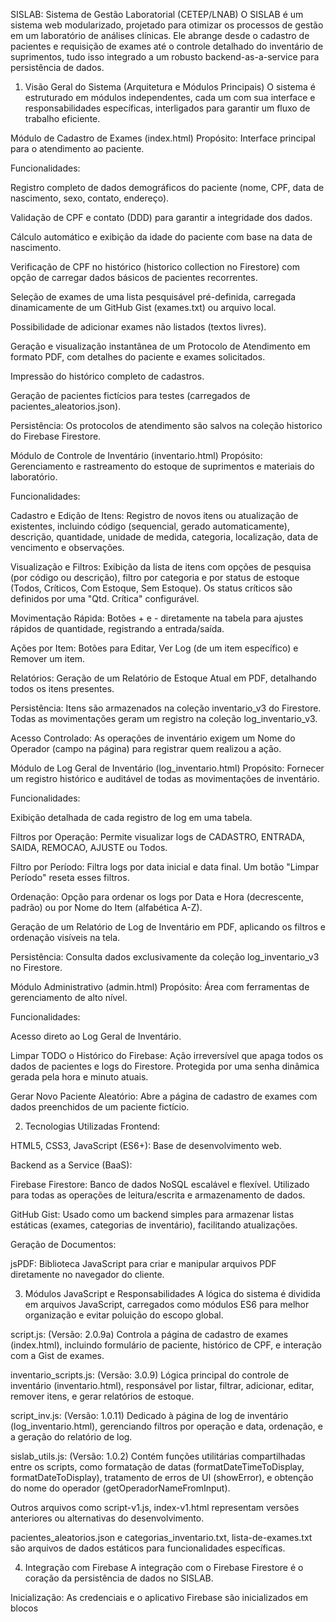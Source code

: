 SISLAB: Sistema de Gestão Laboratorial (CETEP/LNAB)
O SISLAB é um sistema web modularizado, projetado para otimizar os processos de gestão em um laboratório de análises clínicas. Ele abrange desde o cadastro de pacientes e requisição de exames até o controle detalhado do inventário de suprimentos, tudo isso integrado a um robusto backend-as-a-service para persistência de dados.

1. Visão Geral do Sistema (Arquitetura e Módulos Principais)
O sistema é estruturado em módulos independentes, cada um com sua interface e responsabilidades específicas, interligados para garantir um fluxo de trabalho eficiente.

Módulo de Cadastro de Exames (index.html)
Propósito: Interface principal para o atendimento ao paciente.

Funcionalidades:

Registro completo de dados demográficos do paciente (nome, CPF, data de nascimento, sexo, contato, endereço).

Validação de CPF e contato (DDD) para garantir a integridade dos dados.

Cálculo automático e exibição da idade do paciente com base na data de nascimento.

Verificação de CPF no histórico (historico collection no Firestore) com opção de carregar dados básicos de pacientes recorrentes.

Seleção de exames de uma lista pesquisável pré-definida, carregada dinamicamente de um GitHub Gist (exames.txt) ou arquivo local.

Possibilidade de adicionar exames não listados (textos livres).

Geração e visualização instantânea de um Protocolo de Atendimento em formato PDF, com detalhes do paciente e exames solicitados.

Impressão do histórico completo de cadastros.

Geração de pacientes fictícios para testes (carregados de pacientes_aleatorios.json).

Persistência: Os protocolos de atendimento são salvos na coleção historico do Firebase Firestore.

Módulo de Controle de Inventário (inventario.html)
Propósito: Gerenciamento e rastreamento do estoque de suprimentos e materiais do laboratório.

Funcionalidades:

Cadastro e Edição de Itens: Registro de novos itens ou atualização de existentes, incluindo código (sequencial, gerado automaticamente), descrição, quantidade, unidade de medida, categoria, localização, data de vencimento e observações.

Visualização e Filtros: Exibição da lista de itens com opções de pesquisa (por código ou descrição), filtro por categoria e por status de estoque (Todos, Críticos, Com Estoque, Sem Estoque). Os status críticos são definidos por uma "Qtd. Crítica" configurável.

Movimentação Rápida: Botões + e - diretamente na tabela para ajustes rápidos de quantidade, registrando a entrada/saída.

Ações por Item: Botões para Editar, Ver Log (de um item específico) e Remover um item.

Relatórios: Geração de um Relatório de Estoque Atual em PDF, detalhando todos os itens presentes.

Persistência: Itens são armazenados na coleção inventario_v3 do Firestore. Todas as movimentações geram um registro na coleção log_inventario_v3.

Acesso Controlado: As operações de inventário exigem um Nome do Operador (campo na página) para registrar quem realizou a ação.

Módulo de Log Geral de Inventário (log_inventario.html)
Propósito: Fornecer um registro histórico e auditável de todas as movimentações de inventário.

Funcionalidades:

Exibição detalhada de cada registro de log em uma tabela.

Filtros por Operação: Permite visualizar logs de CADASTRO, ENTRADA, SAIDA, REMOCAO, AJUSTE ou Todos.

Filtro por Período: Filtra logs por data inicial e data final. Um botão "Limpar Período" reseta esses filtros.

Ordenação: Opção para ordenar os logs por Data e Hora (decrescente, padrão) ou por Nome do Item (alfabética A-Z).

Geração de um Relatório de Log de Inventário em PDF, aplicando os filtros e ordenação visíveis na tela.

Persistência: Consulta dados exclusivamente da coleção log_inventario_v3 no Firestore.

Módulo Administrativo (admin.html)
Propósito: Área com ferramentas de gerenciamento de alto nível.

Funcionalidades:

Acesso direto ao Log Geral de Inventário.

Limpar TODO o Histórico do Firebase: Ação irreversível que apaga todos os dados de pacientes e logs do Firestore. Protegida por uma senha dinâmica gerada pela hora e minuto atuais.

Gerar Novo Paciente Aleatório: Abre a página de cadastro de exames com dados preenchidos de um paciente fictício.

2. Tecnologias Utilizadas
Frontend:

HTML5, CSS3, JavaScript (ES6+): Base de desenvolvimento web.

Backend as a Service (BaaS):

Firebase Firestore: Banco de dados NoSQL escalável e flexível. Utilizado para todas as operações de leitura/escrita e armazenamento de dados.

GitHub Gist: Usado como um backend simples para armazenar listas estáticas (exames, categorias de inventário), facilitando atualizações.

Geração de Documentos:

jsPDF: Biblioteca JavaScript para criar e manipular arquivos PDF diretamente no navegador do cliente.

3. Módulos JavaScript e Responsabilidades
A lógica do sistema é dividida em arquivos JavaScript, carregados como módulos ES6 para melhor organização e evitar poluição do escopo global.

script.js: (Versão: 2.0.9a) Controla a página de cadastro de exames (index.html), incluindo formulário de paciente, histórico de CPF, e interação com a Gist de exames.

inventario_scripts.js: (Versão: 3.0.9) Lógica principal do controle de inventário (inventario.html), responsável por listar, filtrar, adicionar, editar, remover itens, e gerar relatórios de estoque.

script_inv.js: (Versão: 1.0.11) Dedicado à página de log de inventário (log_inventario.html), gerenciando filtros por operação e data, ordenação, e a geração do relatório de log.

sislab_utils.js: (Versão: 1.0.2) Contém funções utilitárias compartilhadas entre os scripts, como formatação de datas (formatDateTimeToDisplay, formatDateToDisplay), tratamento de erros de UI (showError), e obtenção do nome do operador (getOperadorNameFromInput).

Outros arquivos como script-v1.js, index-v1.html representam versões anteriores ou alternativas do desenvolvimento.

pacientes_aleatorios.json e categorias_inventario.txt, lista-de-exames.txt são arquivos de dados estáticos para funcionalidades específicas.

4. Integração com Firebase
A integração com o Firebase Firestore é o coração da persistência de dados no SISLAB.

Inicialização: As credenciais e o aplicativo Firebase são inicializados em blocos <script type="module"> dentro de cada HTML principal (index.html, inventario.html, log_inventario.html).

Acesso Global: As instâncias do db (Firestore) e as funções do SDK do Firestore (collection, addDoc, getDocs, query, orderBy, where, Timestamp, runTransaction, etc.) são expostas ao escopo global (window.firestoreDb, window.firebaseFirestoreCollection, etc.) para serem facilmente acessíveis pelos scripts da aplicação.

Coleções de Dados:

historico: Armazena os dados dos pacientes e seus protocolos de atendimento.

inventario_v3: Contém os detalhes de cada item no estoque.

log_inventario_v3: É a coleção auditável que registra cada alteração de estoque (adições, remoções, ajustes, entradas, saídas).

config_v3: Usada para gerenciar contadores, como o código sequencial de novos itens de inventário.

Queries e Índices:

Fundamental: Para consultas que combinam filtros (where()) e ordenações (orderBy()) em múltiplos campos (ou mesmo apenas um campo com filtros de range e orderBy), o Firebase exige a criação de índices compostos no seu banco de dados.

Erro Comum: A ausência de um índice necessário resultará em um FirebaseError: The query requires an index no console do navegador, fornecendo um link direto para criar o índice no Console do Firebase. É crucial criar esses índices para que as funcionalidades de filtragem e ordenação funcionem corretamente.

Exemplos de Queries que Exigem Índices:

Filtrar por tipoMovimento e ordenar por dataHoraMovimento (decrescente ou crescente).

Filtrar por um período de dataHoraMovimento e ordenar por itemNome.

Filtrar por tipoMovimento E dataHoraMovimento (range) E itemNome.

Gerenciamento de Índices: Você pode gerenciar ou verificar a existência de seus índices na seção Firestore Indexes do seu projeto Firebase.

5. Dicas para Escrita de Código e Debug
console.log() Detalhado:

Utilize console.log() extensivamente para rastrear o fluxo de execução, valores de variáveis em pontos críticos, e resultados de chamadas a APIs (fetch, Firebase).

console.log("DEBUG: Início da função X");

console.log("DEBUG: Variável Y =", Y);

console.log("DEBUG: Query construída:", queryObjeto);

try...catch para Assincronicidade:

Sempre envolva chamadas a funções async/await e interações com o Firebase em blocos try...catch. Isso permite capturar erros de rede, de banco de dados ou de lógica, e fornecer feedback útil ao usuário (via alert) e informações detalhadas no console (console.error).

Validação Robusta de Elementos DOM:

Ao acessar elementos HTML com document.getElementById('ID_DO_ELEMENTO'), adicione verificações de existência (if (elemento) { ... }). Isso previne erros TypeError: Cannot read properties of null (reading 'value') em páginas onde um elemento específico pode não estar presente. A função getOperadorNameFromInput em sislab_utils.js foi ajustada para ser robusta nesse sentido.

Organização em Sessões/Blocos:

Mantenha a prática de dividir códigos HTML e JavaScript em sessões (Seção 1: ..., // Seção X: ...) com comentários claros. Isso melhora drasticamente a legibilidade, a manutenção e a localização de blocos de código específicos.

Consistência de CSS:

Para alinhar elementos complexos (como na coluna "Mov. Rápida"), prefira abordagens flexbox ou grid no CSS. Use display: flex, flex-direction, align-items e justify-content de forma consistente nos contêineres e seus filhos diretos.

Utilize margin: 0 auto; e display: block; para centralizar elementos de bloco com largura definida dentro de um contêiner text-align: center;.

Teste de Índices (Firebase):

Após implementar novas queries ou modificar ordenações/filtros, teste-as exaustivamente. Esteja preparado para criar novos índices compostos no Firebase, clicando nos links fornecidos nos erros do console.

Caminhos de Importação:

Verifique sempre os caminhos dos arquivos importados (import ... from './caminho/arquivo.js';) e os links de CDNs (<script src="...">) para garantir que os recursos estão sendo carregados corretamente. Erros aqui podem travar a execução do script.
